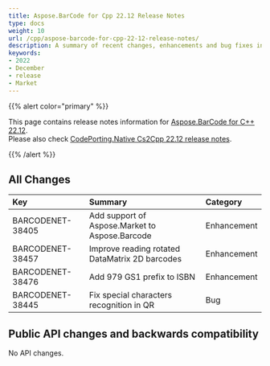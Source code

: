 ```yaml
---
title: Aspose.BarCode for Cpp 22.12 Release Notes
type: docs
weight: 10
url: /cpp/aspose-barcode-for-cpp-22-12-release-notes/
description: A summary of recent changes, enhancements and bug fixes in Aspose.BarCode for C++ 22.12 release.
keywords:
- 2022
- December
- release
- Market
---
```


{{% alert color="primary" %}}

This page contains release notes information for [Aspose.BarCode for C++ 22.12](https://releases.aspose.com/barcode/cpp/new-releases/aspose.barcode-for-c++-22.12/).<br/>
Please also check [CodePorting.Native Cs2Cpp 22.12 release notes](https://docs.codeporting.com/translator/cs2cpp/release-notes/2022/codeporting-translator-cs2cpp-22-12/).

{{% /alert %}}
## **All Changes**

|**Key**|**Summary**|**Category**|
| :- | :- | :- |
|BARCODENET-38405|Add support of Aspose.Market to Aspose.Barcode|Enhancement|
|BARCODENET-38457|Improve reading rotated DataMatrix 2D barcodes|Enhancement|
|BARCODENET-38476|Add 979 GS1 prefix to ISBN|Enhancement|
|BARCODENET-38445|Fix special characters recognition in QR|Bug|

## Public API changes and backwards compatibility

No API changes.